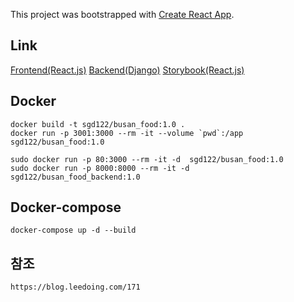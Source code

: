 This project was bootstrapped with [Create React App](https://github.com/facebook/create-react-app).

## Link

[Frontend(React.js)](http://13.209.3.103)
[Backend(Django)](http://13.209.3.103:8000)
[Storybook(React.js)](http://13.209.3.103:9009)

## Docker

    docker build -t sgd122/busan_food:1.0 .
    docker run -p 3001:3000 --rm -it --volume `pwd`:/app  sgd122/busan_food:1.0

    sudo docker run -p 80:3000 --rm -it -d  sgd122/busan_food:1.0
    sudo docker run -p 8000:8000 --rm -it -d  sgd122/busan_food_backend:1.0

## Docker-compose

    docker-compose up -d --build

## 참조

    https://blog.leedoing.com/171
